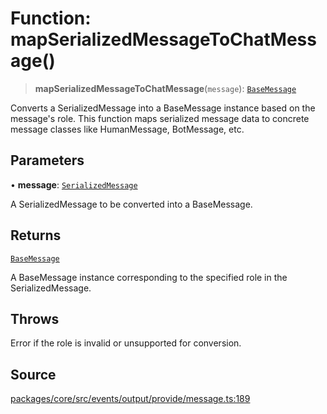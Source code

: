 # Function: mapSerializedMessageToChatMessage()

> **mapSerializedMessageToChatMessage**(`message`): [`BaseMessage`](../../../../input/load/msgs/base/classes/BaseMessage.md)

Converts a SerializedMessage into a BaseMessage instance based on the message's role.
This function maps serialized message data to concrete message classes like HumanMessage, BotMessage, etc.

## Parameters

• **message**: [`SerializedMessage`](../interfaces/SerializedMessage.md)

A SerializedMessage to be converted into a BaseMessage.

## Returns

[`BaseMessage`](../../../../input/load/msgs/base/classes/BaseMessage.md)

A BaseMessage instance corresponding to the specified role in the SerializedMessage.

## Throws

Error if the role is invalid or unsupported for conversion.

## Source

[packages/core/src/events/output/provide/message.ts:189](https://github.com/VictorS67/encre/blob/42c3bddca4be2d23ad959c1c99381eefbf43789c/packages/core/src/events/output/provide/message.ts#L189)
